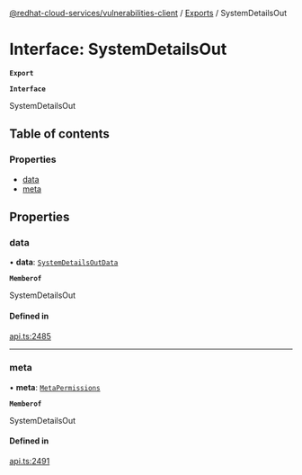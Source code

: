 [@redhat-cloud-services/vulnerabilities-client](../README.md) / [Exports](../modules.md) / SystemDetailsOut

# Interface: SystemDetailsOut

**`Export`**

**`Interface`**

SystemDetailsOut

## Table of contents

### Properties

- [data](SystemDetailsOut.md#data)
- [meta](SystemDetailsOut.md#meta)

## Properties

### data

• **data**: [`SystemDetailsOutData`](SystemDetailsOutData.md)

**`Memberof`**

SystemDetailsOut

#### Defined in

[api.ts:2485](https://github.com/RedHatInsights/javascript-clients/blob/master/packages/vulnerabilities/api.ts#L2485)

___

### meta

• **meta**: [`MetaPermissions`](MetaPermissions.md)

**`Memberof`**

SystemDetailsOut

#### Defined in

[api.ts:2491](https://github.com/RedHatInsights/javascript-clients/blob/master/packages/vulnerabilities/api.ts#L2491)
